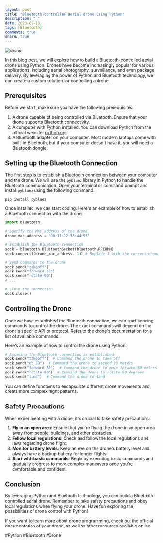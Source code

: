 ```yaml
---
layout: post
title: "Bluetooth-controlled aerial drone using Python"
description: " "
date: 2023-09-18
tags: [Bluetooth]
comments: true
share: true
---
```


![drone](drone_image.jpg)

In this blog post, we will explore how to build a Bluetooth-controlled aerial drone using Python. Drones have become increasingly popular for various applications, including aerial photography, surveillance, and even package delivery. By leveraging the power of Python and Bluetooth technology, we can create a custom solution for controlling a drone.

## Prerequisites

Before we start, make sure you have the following prerequisites:

1. A drone capable of being controlled via Bluetooth. Ensure that your drone supports Bluetooth connectivity.
2. A computer with Python installed. You can download Python from the official website: [python.org](https://www.python.org/)
3. A Bluetooth adapter on your computer. Most modern laptops come with built-in Bluetooth, but if your computer doesn't have it, you will need a Bluetooth dongle.

## Setting up the Bluetooth Connection

The first step is to establish a Bluetooth connection between your computer and the drone. We will use the `pybluez` library in Python to handle the Bluetooth communication. Open your terminal or command prompt and install `pybluez` using the following command:

```python
pip install pybluez
```

Once installed, we can start coding. Here's an example of how to establish a Bluetooth connection with the drone:

```python
import bluetooth

# Specify the MAC address of the drone
drone_mac_address = "00:11:22:33:44:55"

# Establish the Bluetooth connection
sock = bluetooth.BluetoothSocket(bluetooth.RFCOMM)
sock.connect((drone_mac_address, 1)) # Replace 1 with the correct channel number

# Send commands to the drone
sock.send("takeoff")
sock.send("forward 50")
sock.send("rotate 90")
# ...

# Close the connection
sock.close()
```

## Controlling the Drone

Once we have established the Bluetooth connection, we can start sending commands to control the drone. The exact commands will depend on the drone's specific API or protocol. Refer to the drone's documentation for a list of available commands.

Here's an example of how to control the drone using Python:

```python
# Assuming the Bluetooth connection is established
sock.send("takeoff")  # Command the drone to take off
sock.send("up 20")  # Command the drone to ascend 20 meters
sock.send("forward 50")  # Command the drone to move forward 50 meters
sock.send("rotate 90")  # Command the drone to rotate 90 degrees
sock.send("land")  # Command the drone to land
```

You can define functions to encapsulate different drone movements and create more complex flight patterns.

## Safety Precautions

When experimenting with a drone, it's crucial to take safety precautions:

1. **Fly in an open area**: Ensure that you're flying the drone in an open area away from people, buildings, and other obstacles.
2. **Follow local regulations**: Check and follow the local regulations and laws regarding drone flight.
3. **Monitor battery levels**: Keep an eye on the drone's battery level and always have a backup battery for longer flights.
4. **Start with basic commands**: Begin by executing basic commands and gradually progress to more complex maneuvers once you're comfortable and confident.

## Conclusion

By leveraging Python and Bluetooth technology, you can build a Bluetooth-controlled aerial drone. Remember to take safety precautions and obey local regulations when flying your drone. Have fun exploring the possibilities of drone control with Python!

If you want to learn more about drone programming, check out the official documentation of your drone, as well as other resources available online.

#Python #Bluetooth #Drone